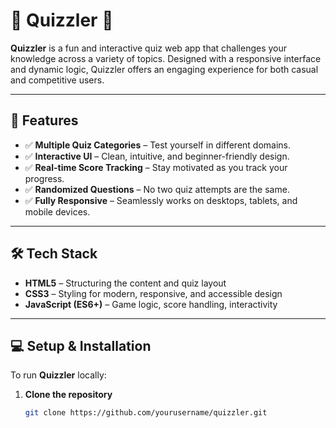 # 🎯 Quizzler 🧠

**Quizzler** is a fun and interactive quiz web app that challenges your knowledge across a variety of topics. Designed with a responsive interface and dynamic logic, Quizzler offers an engaging experience for both casual and competitive users.

---

## 🚀 Features

- ✅ **Multiple Quiz Categories** – Test yourself in different domains.
- ✅ **Interactive UI** – Clean, intuitive, and beginner-friendly design.
- ✅ **Real-time Score Tracking** – Stay motivated as you track your progress.
- ✅ **Randomized Questions** – No two quiz attempts are the same.
- ✅ **Fully Responsive** – Seamlessly works on desktops, tablets, and mobile devices.

---

## 🛠️ Tech Stack

- **HTML5** – Structuring the content and quiz layout  
- **CSS3** – Styling for modern, responsive, and accessible design  
- **JavaScript (ES6+)** – Game logic, score handling, interactivity

---

## 💻 Setup & Installation

To run **Quizzler** locally:

1. **Clone the repository**
   ```bash
   git clone https://github.com/yourusername/quizzler.git
